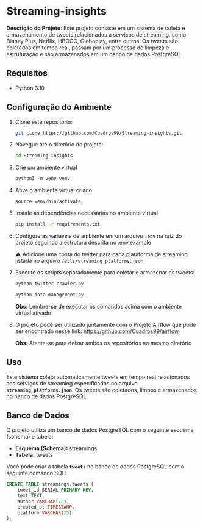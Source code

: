 # **Streaming-insights**

**Descrição do Projeto**: Este projeto consiste em um sistema de coleta e armazenamento de tweets relacionados a serviços de streaming, como Disney Plus, Netflix, HBOGO, Globoplay, entre outros. Os tweets são coletados em tempo real, passam por um processo de limpeza e estruturação e são armazenados em um banco de dados PostgreSQL.

## Requisitos

- Python 3.10

## Configuração do Ambiente

1. Clone este repositório:
    
    ```bash
    git clone https://github.com/Cuadros99/Streaming-insights.git
    ```
    
2. Navegue até o diretório do projeto:
    
    ```bash
    cd Streaming-insights
    ```
    
3. Crie um ambiente virtual
    
    ```jsx
    python3 -m venv venv
    ```
    
4. Ative o ambiente virtual criado
    
    ```jsx
    source venv/bin/activate
    ```
    
5. Instale as dependências necessárias no ambiente virtual
    
    ```bash
    pip install -r requirements.txt
    ```
    
6. Configure as variáveis de ambiente em um arquivo **`.env`** na raiz do projeto seguindo a estrutura descrita no .env.example
    
    ⚠️ Adicione uma conta do twitter para cada plataforma de streaming listada no arquivo `/etls/streaming_platforms.json`
    
    
7. Execute os scripts separadamente para coletar e armazenar os tweets:
    
    ```bash
    python twitter-crawler.py
    
    python data-management.py
    ```
    
    **Obs:** Lembre-se de executar os comandos acima com o ambiente virtual ativado
    
8. O projeto pode ser utilizado juntamente com o Projeto Airflow que pode ser encontrado nesse link: https://github.com/Cuadros99/airflow
    
    **Obs:** Atente-se para deixar ambos os repositórios no mesmo diretório
    

## **Uso**

Este sistema coleta automaticamente tweets em tempo real relacionados aos serviços de streaming especificados no arquivo **`streaming_platforms.json`**. Os tweets são coletados, limpos e armazenados no banco de dados PostgreSQL.

## Banco de Dados

O projeto utiliza um banco de dados PostgreSQL com o seguinte esquema (schema) e tabela:

- **Esquema (Schema):** streamings
- **Tabela:** tweets

Você pode criar a tabela **`tweets`** no banco de dados PostgreSQL com o seguinte comando SQL:

```sql
CREATE TABLE streamings.tweets (
    tweet_id SERIAL PRIMARY KEY,
    text TEXT,
    author VARCHAR(25),
    created_at TIMESTAMP,
    platform VARCHAR(25)
);
```
